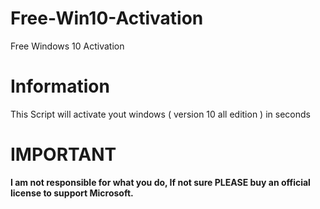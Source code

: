 # Free-Win10-Activation
Free Windows 10 Activation

# Information

This Script will activate yout windows ( version 10 all edition ) in seconds

# IMPORTANT

<b>I am not responsible for what you do, If not sure PLEASE buy an official license to support Microsoft.</b>
